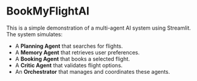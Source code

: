 # BookMyFlightAI

This is a simple demonstration of a multi-agent AI system using Streamlit. The system simulates:

- A **Planning Agent** that searches for flights.
- A **Memory Agent** that retrieves user preferences.
- A **Booking Agent** that books a selected flight.
- A **Critic Agent** that validates flight options.
- An **Orchestrator** that manages and coordinates these agents.

